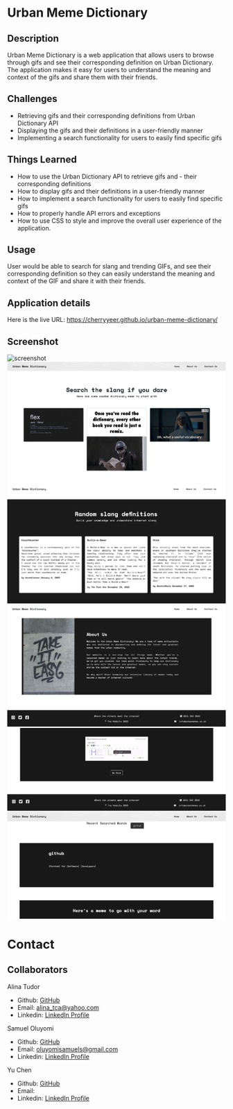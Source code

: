 # Urban Meme Dictionary

## Description
Urban Meme Dictionary is a web application that allows users to browse through gifs and see their corresponding definition on Urban Dictionary. The application makes it easy for users to understand the meaning and context of the gifs and share them with their friends.

## Challenges
- Retrieving gifs and their corresponding definitions from Urban Dictionary API
- Displaying the gifs and their definitions in a user-friendly manner
- Implementing a search functionality for users to easily find specific gifs

## Things Learned
- How to use the Urban Dictionary API to retrieve gifs and - their corresponding definitions
- How to display gifs and their definitions in a user-friendly manner
- How to implement a search functionality for users to easily find specific gifs
- How to properly handle API errors and exceptions
- How to use CSS to style and improve the overall user experience of the application.

## Usage

User would be able to search for slang and trending GIFs, and see their corresponding definition so they can easily understand the meaning and context of the GIF and share it with their friends.

## Application details

Here is the live URL: https://cherryyeer.github.io/urban-meme-dictionary/

## Screenshot

![screenshot](./assets/images/Screenshots/home-page.png)
![screenshot](./assets/images/Screenshots/home-page-2.png)
![screenshot](./assets/images/Screenshots/home-page-3.png)
![screenshot](./assets/images/Screenshots/home-page-4.png)
![screenshot](./assets/images/Screenshots/search-page-2.png)
![screenshot](./assets/images/Screenshots/search-page.png)

# Contact
## Collaborators

Alina Tudor

- Github: [GitHub](https://github.com/alinatca)
- Email: alina_tca@yahoo.com
- Linkedin: [LinkedIn Profile](https://www.linkedin.com/in/alina-tudor-7a1047168/)

Samuel Oluyomi

- Github: [GitHub](https://github.com/hollusam)
- Email: oluyomisamuels@gmail.com
- Linkedin: [LinkedIn Profile](https://www.linkedin.com/in/oluyomi-samuel)

Yu Chen
- Github: [GitHub]()
- Email: 
- Linkedin: [LinkedIn Profile]()
